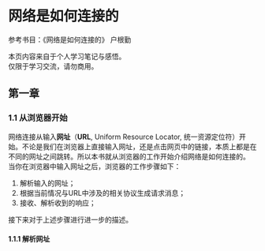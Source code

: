 # 网络是如何连接的
参考书目：《网络是如何连接的》 户根勤  
  
本页内容来自于个人学习笔记与感悟。  
仅限于学习交流，请勿商用。
## 第一章
### 1.1 从浏览器开始
网络连接从输入**网址**（**URL**, Uniform Resource Locator, 统一资源定位符）开始。不论是我们在浏览器上直接输入网址，还是点击网页中的链接，本质上都是在不同的网址之间跳转。所以本书就从浏览器的工作开始介绍网络是如何连接的。  
当你在浏览器中输入网址之后，浏览器的工作步骤如下：
1. 解析输入的网址；
2. 根据当前情况与URL中涉及的相关协议生成请求消息；
3. 接收、解析收到的响应；
   
接下来对于上述步骤进行进一步的描述。  
#### 1.1.1 解析网址
